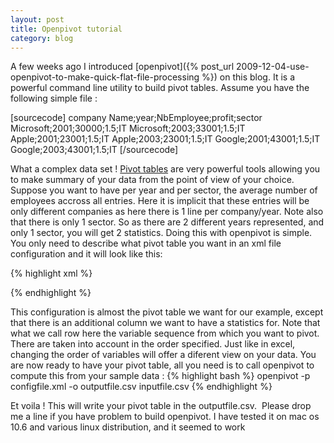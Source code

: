 ```yaml
---
layout: post
title: Openpivot tutorial
category: blog
---
```



A few weeks ago I introduced [openpivot]({% post_url 2009-12-04-use-openpivot-to-make-quick-flat-file-processing %}) on this blog. It is a powerful command line utility to build pivot tables. Assume you have the following simple file :


[sourcecode]
company Name;year;NbEmployee;profit;sector
Microsoft;2001;30000;1.5;IT
Microsoft;2003;33001;1.5;IT
Apple;2001;23001;1.5;IT
Apple;2003;23001;1.5;IT
Google;2001;43001;1.5;IT
Google;2003;43001;1.5;IT
[/sourcecode]

What a complex data set ! <a href="http://en.wikipedia.org/wiki/Pivot_table">Pivot tables</a> are very powerful tools allowing you to make summary of your data from the point of view of your choice.  Suppose you want to have per year and per sector, the average number of employees accross all entries. Here it is implicit that these entries will be only different companies as here there is 1 line per company/year. Note also that there is only 1 sector.  So as there are 2 different years represented, and only 1 sector, you will get 2 statistics. Doing this with openpivot is simple. You only need to describe what pivot table you want in an xml file configuration and it will look like this:

{% highlight xml %}
<?xml version="1.0" encoding="UTF-8"?>
<problem>
  <defaultaccumulation value="sum"/>
  <columnlist>
    <col id="NbEmployee" accumulation="average"/>
    <col id="profit"/> <!-- will use default accumulation -->
  </columnlist>
  <rowsequence>
    <row id="year"/>
    <row id="sector"/>
  </rowsequence>
</problem>
{% endhighlight %}

This configuration is almost the pivot table we want for our example, except that there is an additional column we want to have a statistics for. Note that what we call row here the variable sequence from which you want to pivot. There are taken into account in the order specified. Just like in excel, changing the order of variables will offer a diferent view on your data.  You are now ready to have your pivot table, all you need is to call openpivot to compute this from your sample data :
{% highlight bash %}
openpivot -p configfile.xml -o outputfile.csv inputfile.csv
{% endhighlight %}

Et voila ! This will write your pivot table in the outputfile.csv.  Please drop me a line if you have problem to build openpivot. I have tested it on mac os 10.6 and various linux distribution, and it seemed to work